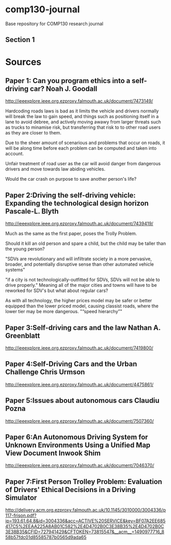 # comp130-journal
Base repository for COMP130 research journal

## Section 1






















# Sources
## Paper 1: Can you program ethics into a self-driving car? Noah J. Goodall 
http://ieeexplore.ieee.org.ezproxy.falmouth.ac.uk/document/7473149/

Hardcoding roads laws is bad as it limits the vehicle and drivers normally will break the law to gain speed, and things such as positioning itself in a lane to avoid debree, and actively moving awawy from larger threats such as trucks to minamise risk, but transferring that risk to to other road users as they are closer to them. 

Due to the sheer amount of scenarious and problems that occur on roads, it will be  along time before each problem can be computed and taken into account.

Unfair treatment of road user as the car will avoid danger from dangerous drivers and move towards law abiding vehicles.

Would the car crash on purpose to save another person's life? 

## Paper 2:Driving the self-driving vehicle: Expanding the technological design horizon Pascale-L. Blyth
http://ieeexplore.ieee.org.ezproxy.falmouth.ac.uk/document/7439419/

Much as the same as the first paper, poses the Trolly Problem.

Should it kill an old person and spare a child, but the child may be taller than the young person? 

"SDVs are revolutionary and will infiltrate society in a more pervasive, broader, and potentially disruptive sense than other automated vehicle systems"

"if a city is not technologically-outfitted for SDVs, SDVs will not be able to drive properly." Meaning all of the major cities and towns will have to be reworked for SDV's but what about regular cars?

As with all technology, the higher prices model may be safer or better equipped than the lower priced model, causing classist roads, where the lower tier may be more dangerous. "“speed hierarchy”"

## Paper 3:Self-driving cars and the law Nathan A. Greenblatt
http://ieeexplore.ieee.org.ezproxy.falmouth.ac.uk/document/7419800/

## Paper 4:Self-Driving Cars and the Urban Challenge Chris Urmson
http://ieeexplore.ieee.org.ezproxy.falmouth.ac.uk/document/4475861/

## Paper 5:Issues about autonomous cars Claudiu Pozna                
http://ieeexplore.ieee.org.ezproxy.falmouth.ac.uk/document/7507360/

## Paper 6:An Autonomous Driving System for Unknown Environments Using a Unified Map View Document Inwook Shim
http://ieeexplore.ieee.org.ezproxy.falmouth.ac.uk/document/7046370/

## Paper 7:First Person Trolley Problem: Evaluation of Drivers' Ethical Decisions in a Driving Simulator
http://delivery.acm.org.ezproxy.falmouth.ac.uk/10.1145/3010000/3004336/p117-frison.pdf?ip=193.61.64.8&id=3004336&acc=ACTIVE%20SERVICE&key=BF07A2EE685417C5%2EEAA225A8AB01C582%2E4D4702B0C3E38B35%2E4D4702B0C3E38B35&CFID=727941429&CFTOKEN=73815547&__acm__=1490977716_858b57fdc01d85585787b0565d9ada65
